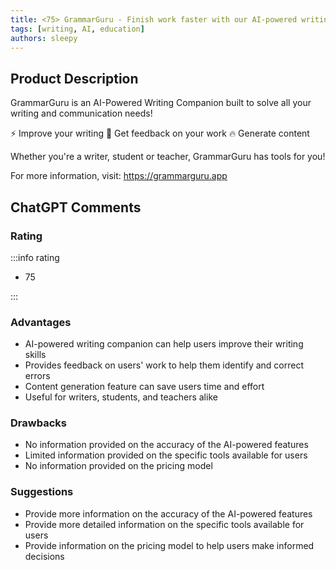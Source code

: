 ```yaml
---
title: <75> GrammarGuru - Finish work faster with our AI-powered writing companion
tags: [writing, AI, education]
authors: sleepy
---
```


## Product Description

GrammarGuru is an AI-Powered Writing Companion built to solve all your writing and communication needs!

⚡️ Improve your writing
🚀 Get feedback on your work
🔥 Generate content

Whether you're a writer, student or teacher, GrammarGuru has tools for you!

For more information, visit: https://grammarguru.app

## ChatGPT Comments

### Rating

:::info rating

- 75

:::

### Advantages

- AI-powered writing companion can help users improve their writing skills
- Provides feedback on users' work to help them identify and correct errors
- Content generation feature can save users time and effort
- Useful for writers, students, and teachers alike


### Drawbacks

- No information provided on the accuracy of the AI-powered features
- Limited information provided on the specific tools available for users
- No information provided on the pricing model

### Suggestions

- Provide more information on the accuracy of the AI-powered features
- Provide more detailed information on the specific tools available for users
- Provide information on the pricing model to help users make informed decisions